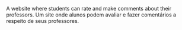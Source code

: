 A website where students can rate and make comments about their professors.
Um site onde alunos podem avaliar e fazer comentários a respeito de seus professores.
